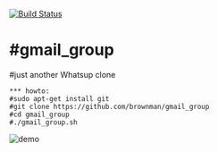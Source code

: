 [![Build Status](https://travis-ci.org/brownman/gmail_group.svg?branch=master)](https://travis-ci.org/brownman/gmail_group)

#gmail_group
===========
#just another Whatsup clone





``` 
*** howto:
#sudo apt-get install git
#git clone https://github.com/brownman/gmail_group
#cd gmail_group
#./gmail_group.sh
```

![demo](./.VIDEO/installation.gif)
